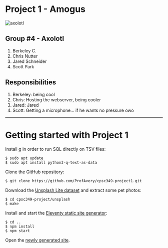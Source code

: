 # Project 1 - Amogus

![axolotl](https://assets.b8ta.com/uploads/company_asset/file/66610/eba6e6d6e93bff0e787dd2ea8337530e.png?width=720)

## Group #4 - Axolotl

1. Berkeley C. 
2. Chris Nutter
3. Jared Schneider
4. Scott Park

## Responsibilities

1. Berkeley: being cool
2. Chris: Hosting the webserver, being cooler
3. Jared: Jared
4. Scott: Getting a microphone... if he wants no pressure owo

---

# Getting started with Project 1

Install [q][1] in order to run SQL directly on TSV files:

```shell-session
$ sudo apt update
$ sudo apt install python3-q-text-as-data
```

Clone the GitHub repository:

```shell-session
$ git clone https://github.com/ProfAvery/cpsc349-project1.git
```

Download the [Unsplash Lite dataset][2] and extract some pet photos:

``` shell-session
$ cd cpsc349-project/unsplash
$ make
```

Install and start the [Eleventy static site generator][3]:

```shell-session
$ cd ..
$ npm install
$ npm start

```

Open the [newly generated site][4].

[1]: https://harelba.github.io/q/
[2]: https://github.com/unsplash/datasets
[3]: https://www.11ty.dev/
[4]: http://localhost:8080/
